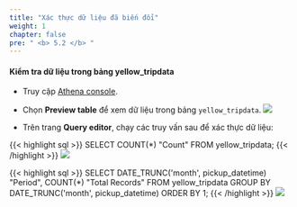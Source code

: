 ```yaml
---
title: "Xác thực dữ liệu đã biến đổi"
weight: 1
chapter: false
pre: " <b> 5.2 </b> "
---
```


#### Kiểm tra dữ liệu trong bảng yellow_tripdata
- Truy cập [Athena console](https://ap-southeast-1.console.aws.amazon.com/athena/home?region=ap-southeast-1#/query-editor/history/1b856f66-eec5-4539-86be-ba904bf9922d).
- Chọn **Preview table** để xem dữ liệu trong bảng `yellow_tripdata`.
![](../../../images/5.enriching/9.png)

- Trên trang **Query editor**, chạy các truy vấn sau để xác thực dữ liệu:

{{< highlight sql >}}
SELECT COUNT(*) "Count"
FROM   yellow_tripdata;
{{< /highlight >}}
![](../../../images/5.enriching/10.png)

{{< highlight sql >}}
SELECT DATE_TRUNC('month', pickup_datetime) "Period", 
       COUNT(*) "Total Records"
FROM   yellow_tripdata
GROUP BY DATE_TRUNC('month', pickup_datetime)
ORDER BY 1;
{{< /highlight >}}
![](../../../images/5.enriching/11.png)
